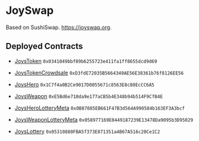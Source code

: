 # JoySwap

Based on SushiSwap.
https://joyswap.org. 

## Deployed Contracts

- [JoysToken](https://etherscan.io/token/0x0341049bbf89b6255723e411fa1ff8655dcd9d69) ```0x0341049bbf89b6255723e411fa1ff8655dcd9d69```
- [JoysTokenCrowdsale](https://etherscan.io/address/0xD3fdE72035B5664349AE56E38361b76f8126EE56) ```0xD3fdE72035B5664349AE56E38361b76f8126EE56```

- [JoysHero](https://etherscan.io/address/0x1C7f4a0B2Ce9017D0055671c8563E8c80EcCC6A5) ```0x1C7f4a0B2Ce9017D0055671c8563E8c80EcCC6A5```
- [JoysWeapon](https://etherscan.io/address/0xE5Bd6e710da9e177aCB5b4E348b94b514F9CfB4E) ```0xE5Bd6e710da9e177aCB5b4E348b94b514F9CfB4E```

- [JoysHeroLotteryMeta](https://etherscan.io/address/0x0B87085EB661F47B3d564A990584b163EF3A3bcf) ```0x0B87085EB661F47B3d564A990584b163EF3A3bcf```
- [JoysWeaponLotteryMeta](https://etherscan.io/address/0x058977169E0449187239E13478Da9095b3D95029) ```0x058977169E0449187239E13478Da9095b3D95029```
- [JoysLottery](https://etherscan.io/address/0x05310880FBA5f373E871351a4B67A516c20Ce1C2) ```0x05310880FBA5f373E871351a4B67A516c20Ce1C2```
